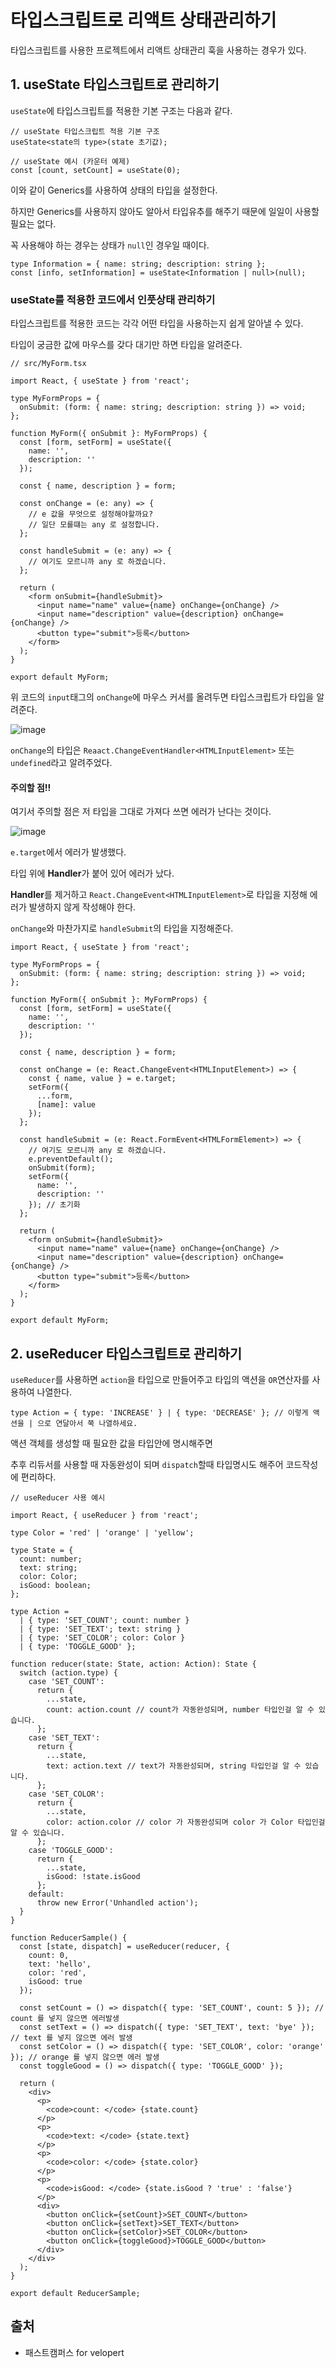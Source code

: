 # 타입스크립트로 리액트 상태관리하기
타입스크립트를 사용한 프로젝트에서 리액트 상태관리 훅을 사용하는 경우가 있다.

## 1. useState 타입스크립트로 관리하기
`useState`에 타입스크립트를 적용한 기본 구조는 다음과 같다.

```
// useState 타입스크립트 적용 기본 구조
useState<state의 type>(state 초기값);

// useState 예시 (카운터 예제)
const [count, setCount] = useState(0);
```

이와 같이 Generics를 사용하여 상태의 타입을 설정한다.

하지만 Generics를 사용하지 않아도 알아서 타입유추를 해주기 때문에 일일이 사용할 필요는 없다.

꼭 사용해야 하는 경우는 상태가 `null`인 경우일 때이다.

```
type Information = { name: string; description: string };
const [info, setInformation] = useState<Information | null>(null);
```

### useState를 적용한 코드에서 인풋상태 관리하기

타입스크립트를 적용한 코드는 각각 어떤 타입을 사용하는지 쉽게 알아낼 수 있다.

타입이 궁금한 값에 마우스를 갖다 대기만 하면 타입을 알려준다.

```
// src/MyForm.tsx

import React, { useState } from 'react';

type MyFormProps = {
  onSubmit: (form: { name: string; description: string }) => void;
};

function MyForm({ onSubmit }: MyFormProps) {
  const [form, setForm] = useState({
    name: '',
    description: ''
  });

  const { name, description } = form;

  const onChange = (e: any) => {
    // e 값을 무엇으로 설정해야할까요?
    // 일단 모를떄는 any 로 설정합니다.
  };

  const handleSubmit = (e: any) => {
    // 여기도 모르니까 any 로 하겠습니다.
  };

  return (
    <form onSubmit={handleSubmit}>
      <input name="name" value={name} onChange={onChange} />
      <input name="description" value={description} onChange={onChange} />
      <button type="submit">등록</button>
    </form>
  );
}

export default MyForm;
```
위 코드의 `input`태그의 `onChange`에 마우스 커서를 올려두면 타입스크립트가 타입을 알려준다.

![image](https://user-images.githubusercontent.com/56298540/196125417-293b1d9e-c39e-4fb6-ac24-78bb96127580.png)

`onChange`의 타입은 `Reaact.ChangeEventHandler<HTMLInputElement>` 또는 `undefined`라고 알려주었다.

#### 주의할 점!!

여기서 주의할 점은 저 타입을 그대로 가져다 쓰면 에러가 난다는 것이다.

![image](https://user-images.githubusercontent.com/56298540/196125972-78d0624e-7f1c-4867-a524-b3aeaa282a98.png)

`e.target`에서 에러가 발생했다.

타입 위에 **Handler**가 붙어 있어 에러가 났다.

**Handler**를 제거하고 `React.ChangeEvent<HTMLInputElement>`로 타입을 지정해 에러가 발생하지 않게 작성해야 한다.

`onChange`와 마찬가지로 `handleSubmit`의 타입을 지정해준다.

```
import React, { useState } from 'react';

type MyFormProps = {
  onSubmit: (form: { name: string; description: string }) => void;
};

function MyForm({ onSubmit }: MyFormProps) {
  const [form, setForm] = useState({
    name: '',
    description: ''
  });

  const { name, description } = form;

  const onChange = (e: React.ChangeEvent<HTMLInputElement>) => {
    const { name, value } = e.target;
    setForm({
      ...form,
      [name]: value
    });
  };

  const handleSubmit = (e: React.FormEvent<HTMLFormElement>) => {
    // 여기도 모르니까 any 로 하겠습니다.
    e.preventDefault();
    onSubmit(form);
    setForm({
      name: '',
      description: ''
    }); // 초기화
  };

  return (
    <form onSubmit={handleSubmit}>
      <input name="name" value={name} onChange={onChange} />
      <input name="description" value={description} onChange={onChange} />
      <button type="submit">등록</button>
    </form>
  );
}

export default MyForm;
```

## 2. useReducer 타입스크립트로 관리하기

`useReducer`를 사용하면 `action`을 타입으로 만들어주고 타입의 액션을 `OR`연산자를 사용하여 나열한다.
```
type Action = { type: 'INCREASE' } | { type: 'DECREASE' }; // 이렇게 액션을 | 으로 연달아서 쭉 나열하세요.
```

액션 객체를 생성할 때 필요한 값을 타입안에 명시해주면

추후 리듀서를 사용할 때 자동완성이 되며 `dispatch`할때 타입명시도 해주어 코드작성에 편리하다.

```
// useReducer 사용 예시

import React, { useReducer } from 'react';

type Color = 'red' | 'orange' | 'yellow';

type State = {
  count: number;
  text: string;
  color: Color;
  isGood: boolean;
};

type Action =
  | { type: 'SET_COUNT'; count: number }
  | { type: 'SET_TEXT'; text: string }
  | { type: 'SET_COLOR'; color: Color }
  | { type: 'TOGGLE_GOOD' };

function reducer(state: State, action: Action): State {
  switch (action.type) {
    case 'SET_COUNT':
      return {
        ...state,
        count: action.count // count가 자동완성되며, number 타입인걸 알 수 있습니다.
      };
    case 'SET_TEXT':
      return {
        ...state,
        text: action.text // text가 자동완성되며, string 타입인걸 알 수 있습니다.
      };
    case 'SET_COLOR':
      return {
        ...state,
        color: action.color // color 가 자동완성되며 color 가 Color 타입인걸 알 수 있습니다.
      };
    case 'TOGGLE_GOOD':
      return {
        ...state,
        isGood: !state.isGood
      };
    default:
      throw new Error('Unhandled action');
  }
}

function ReducerSample() {
  const [state, dispatch] = useReducer(reducer, {
    count: 0,
    text: 'hello',
    color: 'red',
    isGood: true
  });

  const setCount = () => dispatch({ type: 'SET_COUNT', count: 5 }); // count 를 넣지 않으면 에러발생
  const setText = () => dispatch({ type: 'SET_TEXT', text: 'bye' }); // text 를 넣지 않으면 에러 발생
  const setColor = () => dispatch({ type: 'SET_COLOR', color: 'orange' }); // orange 를 넣지 않으면 에러 발생
  const toggleGood = () => dispatch({ type: 'TOGGLE_GOOD' });

  return (
    <div>
      <p>
        <code>count: </code> {state.count}
      </p>
      <p>
        <code>text: </code> {state.text}
      </p>
      <p>
        <code>color: </code> {state.color}
      </p>
      <p>
        <code>isGood: </code> {state.isGood ? 'true' : 'false'}
      </p>
      <div>
        <button onClick={setCount}>SET_COUNT</button>
        <button onClick={setText}>SET_TEXT</button>
        <button onClick={setColor}>SET_COLOR</button>
        <button onClick={toggleGood}>TOGGLE_GOOD</button>
      </div>
    </div>
  );
}

export default ReducerSample;
```

## 출처
* 패스트캠퍼스 for velopert